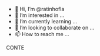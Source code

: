 - 👋 Hi, I’m @ratinhofla
- 👀 I’m interested in ...
- 🌱 I’m currently learning ...
- 💞️ I’m looking to collaborate on ...
- 📫 How to reach me ...

<!---
ratinhofla/ratinhofla is a ✨ special ✨ repository because its `README.md` (this file) appears on your GitHub profile.
You can click the Preview link to take a look at your changes.
--->
CONTE
